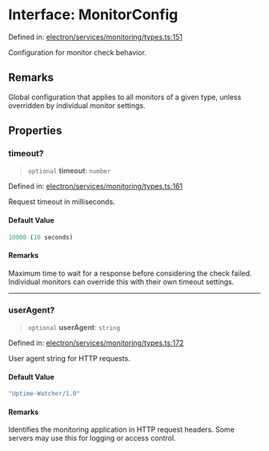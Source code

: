 # Interface: MonitorConfig

Defined in: [electron/services/monitoring/types.ts:151](https://github.com/Nick2bad4u/Uptime-Watcher/blob/2a45eeb1723f8f7089001af2c92aa07d82dfe7e4/electron/services/monitoring/types.ts#L151)

Configuration for monitor check behavior.

## Remarks

Global configuration that applies to all monitors of a given type,
unless overridden by individual monitor settings.

## Properties

### timeout?

> `optional` **timeout**: `number`

Defined in: [electron/services/monitoring/types.ts:161](https://github.com/Nick2bad4u/Uptime-Watcher/blob/2a45eeb1723f8f7089001af2c92aa07d82dfe7e4/electron/services/monitoring/types.ts#L161)

Request timeout in milliseconds.

#### Default Value

```ts
10000 (10 seconds)
```

#### Remarks

Maximum time to wait for a response before considering the check failed.
Individual monitors can override this with their own timeout settings.

***

### userAgent?

> `optional` **userAgent**: `string`

Defined in: [electron/services/monitoring/types.ts:172](https://github.com/Nick2bad4u/Uptime-Watcher/blob/2a45eeb1723f8f7089001af2c92aa07d82dfe7e4/electron/services/monitoring/types.ts#L172)

User agent string for HTTP requests.

#### Default Value

```ts
"Uptime-Watcher/1.0"
```

#### Remarks

Identifies the monitoring application in HTTP request headers.
Some servers may use this for logging or access control.
